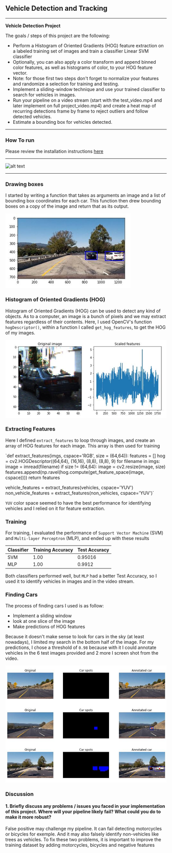 ## Vehicle Detection and Tracking
---

**Vehicle Detection Project**

The goals / steps of this project are the following:

* Perform a Histogram of Oriented Gradients (HOG) feature extraction on a labeled training set of images and train a classifier Linear SVM classifier
* Optionally, you can also apply a color transform and append binned color features, as well as histograms of color, to your HOG feature vector. 
* Note: for those first two steps don't forget to normalize your features and randomize a selection for training and testing.
* Implement a sliding-window technique and use your trained classifier to search for vehicles in images.
* Run your pipeline on a video stream (start with the test_video.mp4 and later implement on full project_video.mp4) and create a heat map of recurring detections frame by frame to reject outliers and follow detected vehicles.
* Estimate a bounding box for vehicles detected.

[//]: # (Image References)
[image1]: ./examples/Capture.jpg
[image2]: ./examples/demo.gif
[image3]: ./examples/Capture2.jpg
[image4]: ./examples/Capture3.jpg
[image5]: ./examples/bboxes_and_heat.png
[image6]: ./examples/labels_map.png
[image7]: ./examples/output_bboxes.png
[video1]: ./project_video.mp4

---

### How To run

Please review the installation instructions [here](https://github.com/udacity/CarND-Vehicle-Detection/blob/master/README.md)

---

![alt text][image2]

---

### Drawing boxes

I started by writing a function that takes as arguments an image and a list of bounding box coordinates for each car. This function then drew bounding boxes on a copy of the image and return that as its output.

![alt text][image1]


### Histogram of Oriented Gradients (HOG)

Histogram of Oriented Gradients (HOG) can be used to detect any kind of objects. As to a computer, an image is a bunch of pixels and we may extract features regardless of their contents. 
Here, I used OpenCV's function `hogDescriptor()`, within a function I called `get_hog_features`, to get the HOG of my images.

![alt text][image3]

### Extracting Features

Here I defined `extract_features` to loop through images, and create an array of HOG features for each image. This array is then used for training 

`def extract_features(imgs, cspace='RGB', size = (64,64)):
    features = []
    hog = cv2.HOGDescriptor((64,64), (16,16), (8,8), (8,8), 9)
    for filename in imgs:
        image = imread(filename)
        if size != (64,64):
            image = cv2.resize(image, size)
        features.append(np.ravel(hog.compute(get_feature_space(image, cspace))))
    return features

vehicle_features = extract_features(vehicles, cspace='YUV')
non_vehicle_features = extract_features(non_vehicles, cspace='YUV')`

`YUV` color space seemed to have the best performance for identifying vehicles and I relied on it for feature extraction.

### Training

For training, I evaluated the performance of `Support Vector Machine` (SVM) and `Multi-layer Perceptron` (MLP), and ended up with these results

|Classifier|Training Accuracy|Test Accuracy|
|----------|-----------------|-------------|
|SVM |1.00|0.95016|
|MLP |1.00|0.9912|

Both classifiers performed well, but `MLP` had a better Test Accuracy, so I used it to identify vehicles in images and in the video stream.

### Finding Cars

The process of finding cars I used is as follow:

* Implement a sliding window
* look at one slice of the image
* Make predictions of HOG features

Because it doesn't make sense to look for cars in the sky (at least nowadays), I limited my search in the bottom half of the image.
For my predictions, I chose a threshold of `0.98` because with it I could annotate vehicles in the 6 test images provided and 2 more I screen shot from the video.

![alt text][image4]


### Discussion

#### 1. Briefly discuss any problems / issues you faced in your implementation of this project.  Where will your pipeline likely fail?  What could you do to make it more robust?

False positive may challenge my pipeline. It can fail detecting motorcycles or bicycles for exemple. And it may also falsely identify non-vehicles like trees as vehicles. To fix these two problems, it is important to improve the training dataset by adding motorcycles, bicycles and negative features

